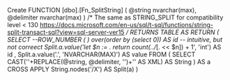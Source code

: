 ﻿Create FUNCTION [dbo].[Fn_SplitString]
(
    @string    nvarchar(max),
    @delimiter nvarchar(max)
)
/*
    The same as STRING_SPLIT for compatibility level < 130
    https://docs.microsoft.com/en-us/sql/t-sql/functions/string-split-transact-sql?view=sql-server-ver15
*/
RETURNS TABLE AS RETURN
(
    SELECT 
      --ROW_NUMBER ( ) over(order by (select 0))                            AS id     --  intuitive, but not correect
        Split.a.value('let $n := . return count(../*[. << $n]) + 1', 'int') AS id
      , Split.a.value('.', 'NVARCHAR(MAX)')                                 AS value
    FROM
    (
        SELECT CAST('<X>'+REPLACE(@string, @delimiter, '</X><X>')+'</X>' AS XML) AS String
    ) AS a
    CROSS APPLY String.nodes('/X') AS Split(a)
)